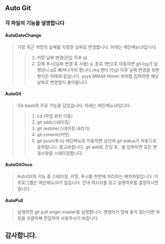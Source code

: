 ## Auto Git
### 각 파일의 기능을 설명합니다
#### AutoDateChange
> 가장 최근 커밋의 날짜를 지정한 날짜로 변경합니다.
> 아래는 메인메뉴UI입니다.
> > 1. 커밋 날짜 변경(진입 직후 q)
> > 2. 강제 푸시(날짜 변경 후 사용)
> > q. 종료
> 1번으로 이동하면 git log가 실행되니 q로 빠져나가야 합니다.(※q 엔터 아님)
> 이후 날짜 변경을 위한 형식은 아래와 같습니다.
> yyyy MMdd hhmm
> 위처럼 입력하면 해당 날짜로 변경할지 물어봅니다

#### AutoGit
> Git-bash의 주요 기능을 담았습니다.
> 아래는 메인메뉴UI입니다
> > 1. cd (작업 위치 이동)
> > 2. git add(스테이징)
> > 3. git restore(스테이징 내리기)
> > 4. git commit(커밋)
> > 5. git push(푸시)
> 메인메뉴로 이동하면 상단에 git status가 자동으로 출력됩니다. 참고바랍니다.
> git add로 진입 후, .을 입력하면 모든 변경사항을 스테이징합니다.

#### AutoGitOnce
> AutoGit의 기능 중 스테이징, 커밋, 푸시를 한번에 처리하는 배치파일입니다.
> 이 프로그램은 메인메뉴UI가 없습니다.
> 안내 메시지를 읽고 실행여부를 결정하시면 됩니다.

#### AutoPull
> 실행하면 git pull origin master를 실행합니다.
> 명령어가 맘에 들지 않는다면 파일을 우클릭해 편집하여 사용하시기 바랍니다.

## 감사합니다.
